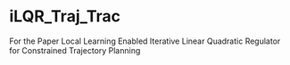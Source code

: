 # iLQR_Traj_Trac
For the Paper Local Learning Enabled Iterative Linear Quadratic Regulator for Constrained Trajectory Planning
